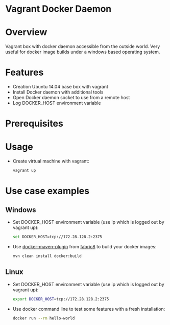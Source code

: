 Vagrant Docker Daemon
=====================

# Overview

Vagrant box with docker daemon accessible from the outside world. Very useful for docker image builds under a windows based operating system.

# Features

* Creation Ubuntu 14.04 base box with vagrant
* Install Docker daemon with additional tools
* Open Docker daemon socket to use from a remote host
* Log DOCKER_HOST environment variable

# Prerequisites

# Usage

* Create virtual machine with vagrant:
  ```bash
  vagrant up
  ```

# Use case examples

## Windows

* Set DOCKER_HOST environment variable (use ip which is logged out by vagrant up):
  ```bash
  set DOCKER_HOST=tcp://172.28.128.2:2375
  ```  

* Use [docker-maven-plugin](https://dmp.fabric8.io/) from [fabric8](https://fabric8.io/) to build your docker images:
  ```bash
  mvn clean install docker:build
  ```  

## Linux   

* Set DOCKER_HOST environment variable (use ip which is logged out by vagrant up):
  ```bash
  export DOCKER_HOST=tcp://172.28.128.2:2375
  ```  

* Use docker command line to test some features with a fresh installation:  
  ```bash
  docker run --rm hello-world
  ```  